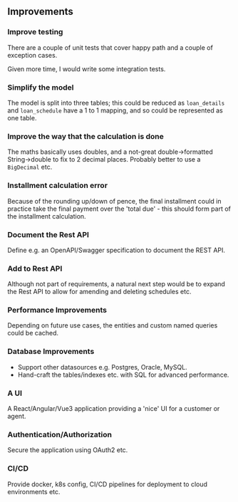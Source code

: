## Improvements

### Improve testing

There are a couple of unit tests that cover happy path and a couple of exception cases.

Given more time, I would write some integration tests.

### Simplify the model

The model is split into three tables; this could be reduced as `loan_details` and `loan_schedule` have a 1 to 1 mapping, and so could be represented as one table.

### Improve the way that the calculation is done

The maths basically uses doubles, and a not-great double->formatted String->double to fix to
2 decimal places. Probably better to use a `BigDecimal` etc.

### Installment calculation error

Because of the rounding up/down of pence, the final installment could in practice take the final payment over the 'total due' - this should form part of the installment calculation.

### Document the Rest API

Define e.g. an OpenAPI/Swagger specification to document the REST API.

### Add to Rest API

Although not part of requirements, a natural next step would be to expand the Rest API
to allow for amending and deleting schedules etc.

### Performance Improvements

Depending on future use cases, the entities and custom named queries could be cached.

### Database Improvements

* Support other datasources e.g. Postgres, Oracle, MySQL.
* Hand-craft the tables/indexes etc. with SQL for advanced performance.

### A UI

A React/Angular/Vue3 application providing a 'nice' UI for a customer or agent.

### Authentication/Authorization

Secure the application using OAuth2 etc.

### CI/CD

Provide docker, k8s config, CI/CD pipelines for deployment to cloud environments etc.